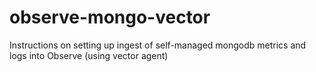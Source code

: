 # observe-mongo-vector
Instructions on setting up ingest of self-managed mongodb metrics and logs into Observe (using vector agent)
